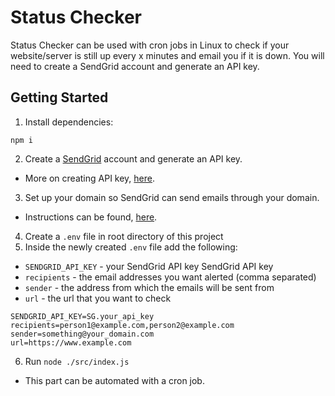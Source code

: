 # Status Checker

Status Checker can be used with cron jobs in Linux to check if your website/server is still up every x minutes and email you if it is down. You will need to create a SendGrid account and generate an API key.

## Getting Started

1. Install dependencies:

```
npm i
```

2. Create a [SendGrid](https://sendgrid.com/) account and generate an API key.

- More on creating API key, [here](https://sendgrid.com/docs/ui/account-and-settings/api-keys/#creating-an-api-key).

3. Set up your domain so SendGrid can send emails through your domain.

- Instructions can be found, [here](https://sendgrid.com/docs/ui/account-and-settings/how-to-set-up-domain-authentication/).

4. Create a `.env` file in root directory of this project
5. Inside the newly created `.env` file add the following:

- `SENDGRID_API_KEY` - your SendGrid API key SendGrid API key
- `recipients` - the email addresses you want alerted (comma separated)
- `sender` - the address from which the emails will be sent from
- `url` - the url that you want to check

```
SENDGRID_API_KEY=SG.your_api_key
recipients=person1@example.com,person2@example.com
sender=something@your_domain.com
url=https://www.example.com
```

6. Run `node ./src/index.js`

- This part can be automated with a cron job.
